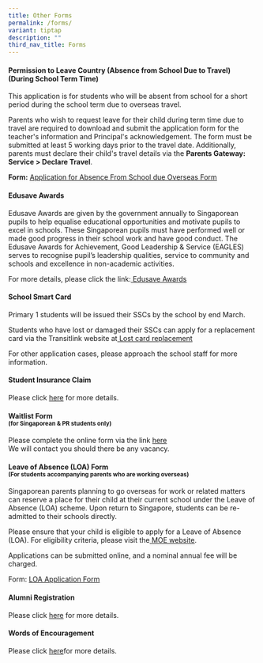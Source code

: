 ```yaml
---
title: Other Forms
permalink: /forms/
variant: tiptap
description: ""
third_nav_title: Forms
---
```

<h4><strong>Permission to Leave Country (Absence from School Due to Travel) </strong><br>(During School Term Time)</h4>
<p>This application is for students who will be absent from school for a
short period during the school term due to overseas travel.</p>
<p>Parents who wish to request leave for their child during term time due
to travel are required to download and submit the application form for
the teacher's information and Principal's acknowledgement. The form must
be submitted at least 5 working days prior to the travel date. Additionally,
parents must declare their child's travel details via the <strong>Parents Gateway: Service &gt; Declare Travel</strong>.</p>
<p><strong>Form:</strong>  <a href="https://form.jotform.com/esps_esps562/application-for-leaving-the-country" rel="noopener noreferrer nofollow" target="_blank"><u>Application for Absence From School due Overseas Form</u></a>
</p>
<h4><strong>Edusave Awards</strong></h4>
<p>Edusave Awards are given by the government annually to Singaporean pupils
to help equalise educational opportunities and motivate pupils to excel
in schools. These Singaporean pupils must have performed well or made good
progress in their school work and have good conduct. The Edusave Awards
for Achievement, Good Leadership &amp; Service (EAGLES) serves to recognise
pupil’s leadership qualities, service to community and schools and excellence
in non-academic activities.</p>
<p>For more details, please click the link:<a href="https://www.moe.gov.sg/financial-matters/awards-scholarships/edusave-awards" rel="noopener noreferrer nofollow" target="_blank"> <u>Edusave Awards</u></a>
</p>
<p></p>
<h4><strong>School Smart Card</strong></h4>
<p>Primary 1 students will be issued their SSCs by the school by end March.</p>
<p>Students who have lost or damaged their SSCs can apply for a replacement
card via the Transitlink website at<a href="https://www.transitlink.com.sg/lost-card-replacement" rel="noopener noreferrer nofollow" target="_blank"> <u>Lost card replacement</u></a>
</p>
<p>For other application cases, please approach the school staff for more
information.</p>
<h4><strong>Student Insurance Claim</strong></h4>
<p>Please click <a href="/files/For Parents/Forms/Group_Personal_Accident_Insurance_for_Students.pdf" rel="noopener nofollow" target="_blank">here</a> for
more details.</p>
<h4><strong>Waitlist Form </strong><br><sup>(for Singaporean &amp; PR students only)</sup></h4>
<p>Please complete the online form via the link <a href="https://go.gov.sg/espswaitlist" rel="noopener nofollow" target="_blank">here</a>
<br>We will contact you should there be any vacancy.</p>
<h4><strong>Leave of Absence (LOA) Form</strong><br><sup>(For students accompanying parents who are working overseas)</sup></h4>
<p>Singaporean parents planning to go overseas for work or related matters
can reserve a place for their child at their current school under the Leave
of Absence (LOA) scheme. Upon return to Singapore, students can be re-admitted
to their schools directly.</p>
<p>Please ensure that your child is eligible to apply for a Leave of Absence
(LOA). For eligibility criteria, please visit the<a href="https://www.moe.gov.sg/returning-singaporeans/going-overseas/loa-scheme" rel="noopener noreferrer nofollow" target="_blank"> <u>MOE website</u></a>.</p>
<p>Applications can be submitted online, and a nominal annual fee will be
charged.</p>
<p>Form: <a href="https://form.gov.sg/688ad4d4dab54b72527ccca9" rel="noopener noreferrer nofollow" target="_blank"><u>LOA Application Form</u></a>
</p>
<h4><strong>Alumni Registration</strong></h4>
<p>Please click <a href="https://go.gov.sg/espsalumni" rel="noopener nofollow" target="_blank">here</a> for
more details.</p>
<h4><strong>Words of Encouragement</strong></h4>
<p>Please click <a href="https://go.gov.sg/espswords" rel="noopener nofollow" target="_blank">here</a>for
more details.</p>